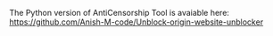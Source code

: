 
The Python version of AntiCensorship Tool is avaiable here:
https://github.com/Anish-M-code/Unblock-origin-website-unblocker

